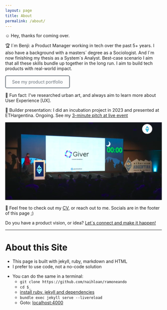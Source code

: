 ```yaml
---
layout: page
title: About 
permalink: /about/
---
```


☺️ Hey, thanks for coming over. 

🏆 I´m Benji: a Product Manager working in tech over the past 5+ years.
I also have a background with a masters´ degree as a Sociologist. And I´m now finishing my thesis as a System´s Analyst. Best-case scenario I aim that all these skills bundle up together in the long run. I aim to build tech products with real-world impact. 

<a href="/portfolio/" style="display: inline-block; padding: 10px 20px; border: 2px solid #6c757d; color: #6c757d; text-decoration: none; border-radius: 5px; background-color: transparent;" onmouseover="this.style.backgroundColor='#6c757d'; this.style.color='white';" onmouseout="this.style.backgroundColor='transparent'; this.style.color='#6c757d';">
	See my product portfolio
</a>

👾 Fun fact: I've researched urban art, and always aim to learn more about User Experience [UX]. 

🎤 Builder presentation: I did an incubation project in 2023 and presented at ETHargentina. Ongoing.
See my [3-minute pitch at live event](https://youtu.be/0ZllEEaVkq0?t=5203)

[![alt text](/assets/images/banner.png)](https://youtu.be/0ZllEEaVkq0?t=5203)

📃 Feel free to check out my [CV](/docs/benji-cv.pdf), or reach out to me. Socials are in the footer of this page ;)

 Do you have a product vision, or idea? 
 [Let´s connect and make it happen!](mailto:venhamon@gmail.com)

---

# About this Site 
* This page is built with jekyll, ruby, markdown and HTML
* I prefer to use code, not a no-code solution
<!-- , or a dependency like WordPress, not there´s anything wrong with that -->
* You can do the same in a terminal: 
	- `git clone https://github.com/naihloan/ramoneando`
	- `cd $_`
	- [install ruby, jekyll and dependencies](https://jekyllrb.com/docs/installation/)
	- `bundle exec jekyll serve --livereload`
	- Goto: [localhost:4000](http://localhost:4000)
